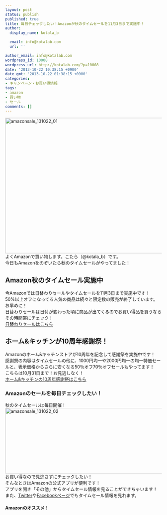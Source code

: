 ```yaml
---
layout: post
status: publish
published: true
title: 毎日チェックしたい！Amazonが秋のタイムセールを11月3日まで実施中！
author:
  display_name: kotala_b

  email: info@kotalab.com
  url: ''

author_email: info@kotalab.com
wordpress_id: 10008
wordpress_url: http://kotalab.com/?p=10008
date: '2013-10-22 10:38:15 +0900'
date_gmt: '2013-10-22 01:38:15 +0900'
categories:
- キャンペーン・お買い得情報
tags:
- amazon
- 買い物
- セール
comments: []
---
```

<p><img src="http://kotalab.com/wp-content/uploads/amazonsale_131022_01-546x435.jpg" alt="amazonsale_131022_01" width="546" height="435" class="alignnone size-large wp-image-10014" /><br />
よくAmazonで買い物します。こたら（@kotala_b）です。<br />
今日もAmazonをのぞいたら秋のタイムセールがやってました！<br />
<!--more--></p>
<h2>Amazon秋のタイムセール実施中</h2>
<p>今Amazonでは日替わりセールやタイムセールを11月3日まで実施中です！<br />
50%以上オフになってる人気の商品は続々と限定数の販売が終了しています。お早めに！<br />
日替わりセールは日付が変わった頃に商品が出てくるのでお買い得品を買うならその時間帯にチェック！<br />
<a href="http://www.amazon.co.jp/b/?_encoding=UTF8&camp=247&creative=7399&linkCode=ur2&node=2221688051&pf_rd_i=navbar-4201&pf_rd_m=AN1VRQENFRJN5&pf_rd_p=149701069&pf_rd_r=0JZTQXXHH018KBA7J0TS&pf_rd_s=nav-sitewide-msg&pf_rd_t=4201&tag=same-22" target="_blank" rel="nofollow">日替わりセールはこちら</a></p>
<h2>ホーム&キッチンが10周年感謝祭！</h2>
<p>Amazonのホーム&amp;キッチンストアが10周年を記念して感謝祭を実施中です！<br />
感謝祭の内容はタイムセールの他に、1000円均一や2000円均一の均一特価セールと、表示価格からさらに安くなる50％オフ70％オフセールもやってます！<br />
こちらは10月31日まで！お見逃しなく！<br />
<a href="http://www.amazon.co.jp/b/?_encoding=UTF8&adid=0A4T12TK7HC2M8F34PZJ&camp=247&creative=7399&linkCode=ur2&node=3828871&ref-refURL=http%3A%2F%2Frcm-fe.amazon-adsystem.com%2Fe%2Fcm%3Ft%3Dsame-22%26o%3D9%26p%3D13%26l%3Dur1%26category%3Dhomekitchen%26banner%3D0CKTFV2MQVTJDXBJ4SG2%26f%3Difr&tag=same-22" target="_blank" rel="nofollow">ホーム&amp;キッチンの10周年感謝祭はこちら</a></p>
<h3>Amazonのセールを毎日チェックしたい！</h3>
<p>秋のタイムセールは毎日開催！<br />
<img src="http://kotalab.com/wp-content/uploads/amazonsale_131022_02-546x210.png" alt="amazonsale_131022_02" width="546" height="210" class="alignnone size-large wp-image-10013" /><br />
お買い得なので見逃さずにチェックしたい！<br />
そんなときはAmazonの公式アプリが便利です！<br />
アプリを開き「その他」からタイムセール情報を見ることができちゃいます！<br />
また、<a href="https://twitter.com/AmazonJPSale" target="_blank">Twitter</a>や<a href="https://www.facebook.com/AmazonJP" target="_blank">Facebookページ</a>でもタイムセール情報を見れます。</p>
<h4 class="aam">Amazonのオススメ！</h4>
